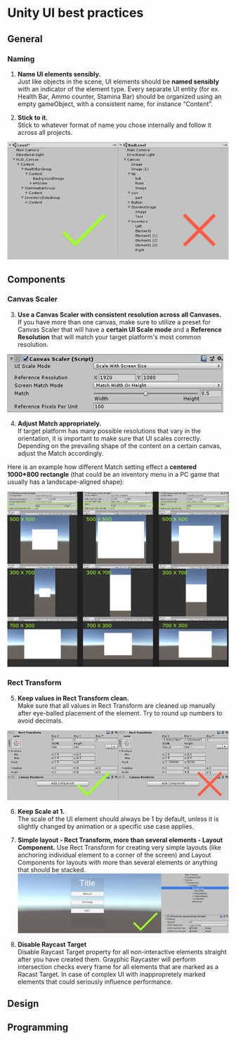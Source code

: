 
# Unity UI best practices
## General
### Naming
1. __Name UI elements sensibly.__ </br>
Just like objects in the scene, UI elements should be **named sensibly** with an indicator of the element type.
Every separate UI entity (for ex. Health Bar, Ammo counter, Stamina Bar) should be organized using an empty gameObject, with a consistent name, for instance “Content”.

2. __Stick to it.__</br>
Stick to whatever format of name you chose internally and follow it across all projects.

![Alt](element_naming.png)
## Components
### Canvas Scaler
3. **Use a Canvas Scaler with consistent resolution across all Canvases.** </br>
If you have more than one canvas, make sure to utilize a preset for Canvas Scaler that will have a **certain UI Scale mode** and a **Reference Resolution** that will match your target platform's most common resolution.  

![Alt](canvas_scaler.png)


4. **Adjust Match appropriately.**</br>
If target platform has many possible resolutions that vary in the orientation, it is important to make sure that UI scales correctly. Depending on the prevailing shape of the content on a certain canvas, adjust the Match accordingly. 

Here is an example how different Match setting effect a **centered 1000*800 rectangle** (that could be an inventory menu in a PC game that usually has a landscape-aligned shape):

![Alt](match_example.png)

### Rect Transform
5. **Keep values in Rect Transform clean.**</br>
Make sure that all values in Rect Transform are cleaned up manually after eye-balled placement of the element. Try to round up numbers to avoid decimals.

![Alt](rect_transform.png)

6. **Keep Scale at 1.** </br>
The scale of the UI element should always be 1 by default, unless it is slightly changed by animation or a specific use case applies.

7. **Simple layout - Rect Transform, more than several elements - Layout Component.**
Use Rect Transform for creating very simple layouts (like anchoring individual element to a corner of the screen) and Layout Components for layouts with more than several elements or anything that should be stacked.
![Alt](layout_component.png)

8. **Disable Raycast Target** </br>
Disable Raycast Target property for all non-interactive elements straight after you have created them. Grayphic Raycaster will perform intersection checks every frame for all elements that are marked as a Racast Target. In case of complex UI with inappropretely marked elements that  could seriously influence performance.
## Design
## Programming

<!--stackedit_data:
eyJoaXN0b3J5IjpbMjQ1MTc2OTU2LDIwMjg1MTc4OTUsMjA1Mj
gwMzM2LC02NjQ0MDczNDcsMjAyNzUxMDMxOCw4MTM0NzkwNTYs
MjEyMzYwMzEyMywxMDQ1OTU3ODY5LC05ODE1NjMyNTIsODk3Mj
A4NDY3LC0xNTIyMTE2NzM4LC0xNjMyMzEwMzYsLTEwMjI5MDI1
NDgsMTU0MDc2ODI3MSw3NzYxNzY2MjcsMjk5ODcxMDMwLC0yMD
I5Nzc4NzUyLDE1NTczMzQyMzUsOTA4Nzc1ODc5LC0xNzgzMjI2
NjA5XX0=
-->